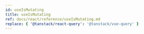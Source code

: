 ```yaml
---
id: useIsMutating
title: useIsMutating
ref: docs/react/reference/useIsMutating.md
replace: { '@tanstack/react-query': '@tanstack/vue-query' }
---
```

